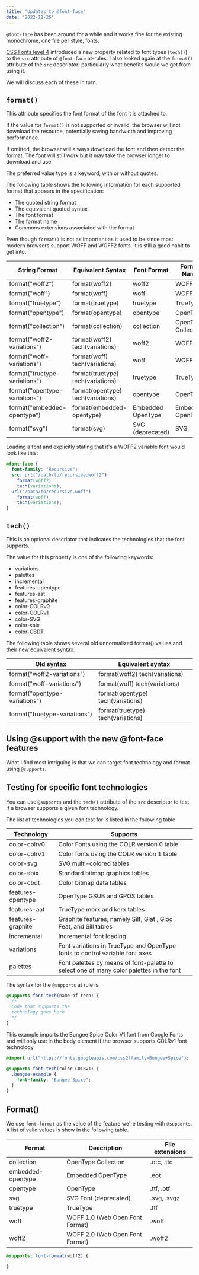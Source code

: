 ```yaml
---
title: "Updates to @font-face"
date: "2022-12-26"
---
```


`@font-face` has been around for a while and it works fine for the existing monochrome, one file per style, fonts.

[CSS Fonts level 4](https://w3c.github.io/csswg-drafts/css-fonts/) introduced a new property related to font types (`tech()`) to the `src` attribute of `@font-face` at-rules. I also looked again at the `format()` attribute of the `src` descriptor; particularly what benefits would we get from using it.

We will discuss each of these in turn.

## `format()`

This attribute specifies the font format of the font it is attached to.

If the value for `format()` is not supported or invalid, the browser will not download the resource, potentially saving bandwidth and improving performance.

If omitted, the browser will always download the font and then detect the format. The font will still work but it may take the browser longer to download and use.

The preferred value type is a keyword, with or without quotes.

The following table shows the following information for each supported format that appears in the specification:

* The quoted string format
* The equivalent quoted syntax
* The font format
* The format name
* Commons extensions associated with the format

Even though `format()` is not as important as it used to be since most modern browsers support WOFF and WOFF2 fonts, it is still a good habit to get into.

| String Format | Equivalent Syntax | Font Format | Format Name | Common extensions |
| --- | --- | --- | --- | --- |
| format("woff2") | format(woff2) | woff2 | WOFF 2.0 | .woff2 |
| format("woff") | format(woff) | woff | WOFF 1.0 | .woff |
| format("truetype") | format(truetype) | truetype | TrueType | .ttf |
| format("opentype") | format(opentype) | opentype | OpenType | .otf, .ttf |
| format("collection") | format(collection) | collection | OpenType Collection | .otc, .ttc |
| format("woff2-variations") | format(woff2) tech(variations) | woff2 | WOFF 2.0 | .woff2 |
| format("woff-variations") | format(woff) tech(variations) | woff | WOFF 1.0 | .woff |
| format("truetype-variations") | format(truetype) tech(variations) | truetype | TrueType | .ttf |
| format("opentype-variations") | format(opentype) tech(variations) | opentype | OpenType | .otf, .ttf |
| format("embedded-opentype") | format(embedded-opentype) | Embedded OpenType | Embedded OpenType | .eot |
| format("svg") | format(svg) | SVG (deprecated) | SVG | .svg, .svgz |

Loading a font and explicitly stating that it's a WOFF2 variable font would look like this:

```css
@font-face {
  font-family: "Recursive";
  src: url("/path/to/recursive.woff2")
    format(woff2)
    tech(variations),
  url("/path/to/recursive.woff")
    format(woff)
    tech(variations);
}
```

## `tech()`

This is an optional descriptor that indicates the technologies that the font supports.

The value for this property is one of the following keywords:

* variations
* palettes
* incremental
* features-opentype
* features-aat
* features-graphite
* color-COLRv0
* color-COLRv1
* color-SVG
* color-sbix
* color-CBDT.

The following table shows several old unnormalized format() values and their new equivalent syntax:

| Old syntax | Equivalent syntax |
| --- | --- |
| format("woff2-variations") | format(woff2) tech(variations) |
| format("woff-variations") | format(woff) tech(variations) |
| format("opentype-variations") | format(opentype) tech(variations) |
| format("truetype-variations") | format(truetype) tech(variations) |

## Using @support with the new @font-face features

What I find most intriguing is that we can target font technology and format using `@supports`.

## Testing for specific font technologies

You can use `@supports` and the `tech()` attribute of the `src` descriptor to test if a browser supports a given font technology.

The list of technologies you can test for is listed in the following table

| Technology | Supports |
| --- | --- |
| color-colrv0 | Color Fonts using the COLR version 0 table |
| color-colrv1 | Color fonts using the COLR version 1 table |
| color-svg | SVG multi-colored tables |
| color-sbix | Standard bitmap graphics tables |
| color-cbdt | Color bitmap data tables |
| features-opentype | OpenType GSUB and GPOS tables |
| features-aat | TrueType morx and kerx tables |
| features-graphite | [Graphite](https://en.wikipedia.org/wiki/Graphite_(smart_font_technology)) features, namely Silf, Glat , Gloc , Feat, and Sill tables |
| incremental | Incremental font loading |
| variations | Font variations in TrueType and OpenType fonts to control variable font axes |
| palettes | Font palettes by means of font-palette to select one of many color palettes in the font |

The syntax for the `@supports` at rule is:

```css
@supports font-tech(name-of-tech) {
  /*
  Code that supports the
  technology goes here
  */
}
```

This example imports the Bungee Spice Color V1 font from Google Fonts and will only use in the body element if the browser supports COLRv1 font technology

```css
@import url("https://fonts.googleapis.com/css2?family=Bungee+Spice");

@supports font-tech(color-COLRv1) {
  .bungee-example {
    font-family: "Bungee Spice";
  }
}
```

## Format()

We use `font-format` as the value of the feature we're testing with `@supports`. A list of valid values is show in the following table.

| Format | Description | File extensions |
| --- | --- | --- |
| collection | OpenType Collection | .otc, .ttc |
| embedded-opentype | Embedded OpenType | .eot |
| opentype | OpenType | .ttf, .otf |
| svg | SVG Font (deprecated) | .svg, .svgz |
| truetype | TrueType | .ttf |
| woff | WOFF 1.0 (Web Open Font Format) | .woff |
| woff2 | WOFF 2.0 (Web Open Font Format) | .woff2 |

```css
@supports: font-format(woff2) {

}
```
